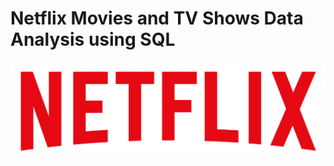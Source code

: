 # Netflix Movies and TV Shows Data Analysis using SQL
![NETFLIX](https://github.com/Kdevakigopikrishna/Netflix_data_analysis_with_SQL/blob/main/logo.png)
